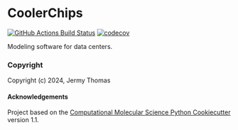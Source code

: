 CoolerChips
==============================
[//]: # (Badges)
[![GitHub Actions Build Status](https://github.com/REPLACE_WITH_OWNER_ACCOUNT/CoolerChips/workflows/CI/badge.svg)](https://github.com/REPLACE_WITH_OWNER_ACCOUNT/CoolerChips/actions?query=workflow%3ACI)
[![codecov](https://codecov.io/gh/REPLACE_WITH_OWNER_ACCOUNT/CoolerChips/branch/main/graph/badge.svg)](https://codecov.io/gh/REPLACE_WITH_OWNER_ACCOUNT/CoolerChips/branch/main)


Modeling software for data centers.

### Copyright

Copyright (c) 2024, Jermy Thomas


#### Acknowledgements
 
Project based on the 
[Computational Molecular Science Python Cookiecutter](https://github.com/molssi/cookiecutter-cms) version 1.1.
